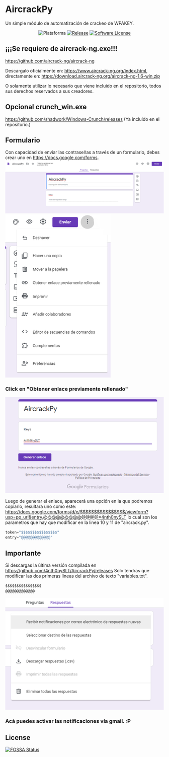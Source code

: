 # AircrackPy

Un simple módulo de automatización de crackeo de WPAKEY.

<p align="center">
    <img alt="Plataforma" src="https://img.shields.io/badge/Plataforma-Solo%20win--32%20%7C%20win--64-gold"></a>
    <a href="https://github.com/4nth0nySLT/AircrackPy/releases/latest"><img alt="Release" src="https://img.shields.io/badge/AircrackPy-Descargar-blue"></a>
    <a href="https://github.com/4nth0nySLT/AircrackPy/blob/master/LICENSE"><img alt="Software License" src="https://img.shields.io/badge/license-MIT-red"></a>
</p>


## ¡¡¡Se requiere de aircrack-ng.exe!!!
https://github.com/aircrack-ng/aircrack-ng

Descargalo oficialmente en: https://www.aircrack-ng.org/index.html, directamente en: https://download.aircrack-ng.org/aircrack-ng-1.6-win.zip

O solamente utilizar lo necesario que viene incluido en el repositorio, todos sus derechos reservados a sus creadores.

## Opcional crunch_win.exe
https://github.com/shadwork/Windows-Crunch/releases (Ya incluido en el repositorio.)

## Formulario
Con capacidad de enviar las contraseñas a través de un formulario, debes crear uno en https://docs.google.com/forms.
![HOLA](https://raw.githubusercontent.com/4nth0nySLT/AircrackPy/master/1.png)
![HOLA](https://raw.githubusercontent.com/4nth0nySLT/AircrackPy/master/2.png)
### Click en "Obtener enlace previamente rellenado"
![HOLA](https://raw.githubusercontent.com/4nth0nySLT/AircrackPy/master/3.png)


Luego de generar el enlace, aparecerá una opción en la que podremos copiarlo, resultara uno como este:
https://docs.google.com/forms/d/e/$$$$$$$$$$$$$$$$/viewform?usp=pp_url&entry.@@@@@@@@@@@@@=4nth0nySLT
lo cual son los parametros que hay que modificar en la linea 10 y 11 de "aircrack.py".

```python
token="$$$$$$$$$$$$$$$$"
entry="@@@@@@@@@@@@@"
```

## Importante
Si descargas la última versión compilada en https://github.com/4nth0nySLT/AircrackPy/releases
Solo tendras que modificar las dos primeras lineas del archivo de texto "variables.txt".
```txt
$$$$$$$$$$$$$$$$
@@@@@@@@@@@@@
```

![HOLA](https://raw.githubusercontent.com/4nth0nySLT/AircrackPy/master/4.png)
### Acá puedes activar las notificaciones vía gmail. :P




## License
[![FOSSA Status](https://app.fossa.io/api/projects/git%2Bgithub.com%2F4nth0nySLT%2FAircrackPy.svg?type=large)](https://app.fossa.io/projects/git%2Bgithub.com%2F4nth0nySLT%2FAircrackPy?ref=badge_large)
